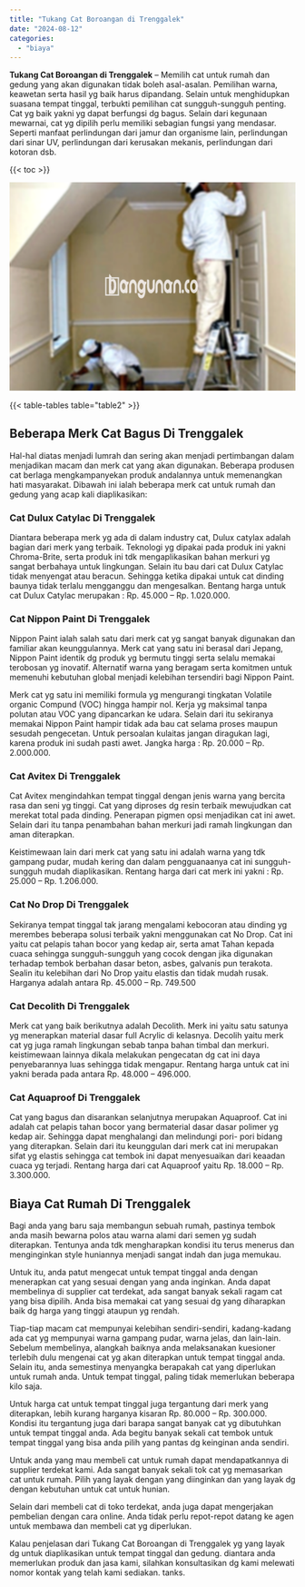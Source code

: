 ```yaml
---
title: "Tukang Cat Boroangan di Trenggalek"
date: "2024-08-12"
categories: 
  - "biaya"
---
```


**Tukang Cat Boroangan di Trenggalek** – Memilih cat untuk rumah dan gedung yang akan digunakan tidak boleh asal-asalan. Pemilihan warna, keawetan serta hasil yg baik harus dipandang. Selain untuk menghidupkan suasana tempat tinggal, terbukti pemilihan cat sungguh-sungguh penting. Cat yg baik yakni yg dapat berfungsi dg bagus. Selain dari kegunaan mewarnai, cat yg dipilih perlu memiliki sebagian fungsi yang mendasar. Seperti manfaat perlindungan dari jamur dan organisme lain, perlindungan dari sinar UV, perlindungan dari kerusakan mekanis, perlindungan dari kotoran dsb.

{{< toc >}}

![Tukang Cat Boroangan di Trenggalek](/images/jasa-cat-murah29.png)

{{< table-tables table="table2" >}}

## Beberapa Merk Cat Bagus Di Trenggalek

Hal-hal diatas menjadi lumrah dan sering akan menjadi pertimbangan dalam menjadikan macam dan merk cat yang akan digunakan. Beberapa produsen cat berlaga mengkampanyekan produk andalannya untuk memenangkan hati masyarakat. Dibawah ini ialah beberapa merk cat untuk rumah dan gedung yang acap kali diaplikasikan:

### Cat Dulux Catylac Di Trenggalek

Diantara beberapa merk yg ada di dalam industry cat, Dulux catylax adalah bagian dari merk yang terbaik. Teknologi yg dipakai pada produk ini yakni Chroma-Brite, serta produk ini tdk mengaplikasikan bahan merkuri yg sangat berbahaya untuk lingkungan. Selain itu bau dari cat Dulux Catylac tidak menyengat atau beracun. Sehingga ketika dipakai untuk cat dinding baunya tidak terlalu mengganggu dan mengesalkan. Bentang harga untuk cat Dulux Catylac merupakan : Rp. 45.000 – Rp. 1.020.000.

### Cat Nippon Paint Di Trenggalek

Nippon Paint ialah salah satu dari merk cat yg sangat banyak digunakan dan familiar akan keunggulannya. Merk cat yang satu ini berasal dari Jepang, Nippon Paint identik dg produk yg bermutu tinggi serta selalu memakai terobosan yg inovatif. Alternatif warna yang beragam serta komitmen untuk memenuhi kebutuhan global menjadi kelebihan tersendiri bagi Nippon Paint.

Merk cat yg satu ini memiliki formula yg mengurangi tingkatan Volatile organic Compund (VOC) hingga hampir nol. Kerja yg maksimal tanpa polutan atau VOC yang dipancarkan ke udara. Selain dari itu sekiranya memakai Nippon Paint hampir tidak ada bau cat selama proses maupun sesudah pengecetan. Untuk persoalan kulaitas jangan diragukan lagi, karena produk ini sudah pasti awet. Jangka harga : Rp. 20.000 – Rp. 2.000.000.

### Cat Avitex Di Trenggalek

Cat Avitex mengindahkan tempat tinggal dengan jenis warna yang bercita rasa dan seni yg tinggi. Cat yang diproses dg resin terbaik mewujudkan cat merekat total pada dinding. Penerapan pigmen opsi menjadikan cat ini awet. Selain dari itu tanpa penambahan bahan merkuri jadi ramah lingkungan dan aman diterapkan.

Keistimewaan lain dari merk cat yang satu ini adalah warna yang tdk gampang pudar, mudah kering dan dalam pengguanaanya cat ini sungguh-sungguh mudah diaplikasikan. Rentang harga dari cat merk ini yakni : Rp. 25.000 – Rp. 1.206.000.

### Cat No Drop Di Trenggalek

Sekiranya tempat tinggal tak jarang mengalami kebocoran atau dinding yg merembes beberapa solusi terbaik yakni menggunakan cat No Drop. Cat ini yaitu cat pelapis tahan bocor yang kedap air, serta amat Tahan kepada cuaca sehingga sungguh-sungguh yang cocok dengan jika digunakan terhadap tembok berbahan dasar beton, asbes, galvanis pun terakota. Sealin itu kelebihan dari No Drop yaitu elastis dan tidak mudah rusak. Harganya adalah antara Rp. 45.000 – Rp. 749.500

### Cat Decolith Di Trenggalek

Merk cat yang baik berikutnya adalah Decolith. Merk ini yaitu satu satunya yg menerapkan material dasar full Acrylic di kelasnya. Decolih yaitu merk cat yg juga ramah lingkungan sebab tanpa bahan timbal dan merkuri. keistimewaan lainnya dikala melakukan pengecatan dg cat ini daya penyebarannya luas sehingga tidak mengapur. Rentang harga untuk cat ini yakni berada pada antara Rp. 48.000 – 496.000.

### Cat Aquaproof Di Trenggalek

Cat yang bagus dan disarankan selanjutnya merupakan Aquaproof. Cat ini adalah cat pelapis tahan bocor yang bermaterial dasar dasar polimer yg kedap air. Sehingga dapat menghalangi dan melindungi pori- pori bidang yang diterapkan. Selain dari itu keunggulan dari merk cat ini merupakan sifat yg elastis sehingga cat tembok ini dapat menyesuaikan dari keaadan cuaca yg terjadi. Rentang harga dari cat Aquaproof yaitu Rp. 18.000 – Rp. 3.300.000.

## Biaya Cat Rumah Di Trenggalek

Bagi anda yang baru saja membangun sebuah rumah, pastinya tembok anda masih bewarna polos atau warna alami dari semen yg sudah diterapkan. Tentunya anda tdk mengharapkan kondisi itu terus menerus dan menginginkan style huniannya menjadi sangat indah dan juga memukau.

Untuk itu, anda patut mengecat untuk tempat tinggal anda dengan menerapkan cat yang sesuai dengan yang anda inginkan. Anda dapat membelinya di supplier cat terdekat, ada sangat banyak sekali ragam cat yang bisa dipilih. Anda bisa memakai cat yang sesuai dg yang diharapkan baik dg harga yang tinggi ataupun yg rendah.

Tiap-tiap macam cat mempunyai kelebihan sendiri-sendiri, kadang-kadang ada cat yg mempunyai warna gampang pudar, warna jelas, dan lain-lain. Sebelum membelinya, alangkah baiknya anda melaksanakan kuesioner terlebih dulu mengenai cat yg akan diterapkan untuk tempat tinggal anda. Selain itu, anda semestinya menyangka berapakah cat yang diperlukan untuk rumah anda. Untuk tempat tinggal, paling tidak memerlukan beberapa kilo saja.

Untuk harga cat untuk tempat tinggal juga tergantung dari merk yang diterapkan, lebih kurang harganya kisaran Rp. 80.000 – Rp. 300.000. Kondisi itu tergantung juga dari barapa sangat banyak cat yg dibutuhkan untuk tempat tinggal anda. Ada begitu banyak sekali cat tembok untuk tempat tinggal yang bisa anda pilih yang pantas dg keinginan anda sendiri.

Untuk anda yang mau membeli cat untuk rumah dapat mendapatkannya di supplier terdekat kami. Ada sangat banyak sekali tok cat yg memasarkan cat untuk rumah. Pilih yang layak dengan yang diinginkan dan yang layak dg dengan kebutuhan untuk cat untuk hunian.

Selain dari membeli cat di toko terdekat, anda juga dapat mengerjakan pembelian dengan cara online. Anda tidak perlu repot-repot datang ke agen untuk membawa dan membeli cat yg diperlukan.

Kalau penjelasan dari Tukang Cat Boroangan di Trenggalek yg yang layak dg untuk diaplikasikan untuk tempat tinggal dan gedung. diantara anda memerlukan produk dan jasa kami, silahkan konsultasikan dg kami melewati nomor kontak yang telah kami sediakan. tanks.
